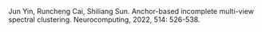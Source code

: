 Jun Yin, Runcheng Cai, Shiliang Sun. Anchor-based incomplete multi-view spectral clustering. Neurocomputing, 2022, 514: 526-538.
